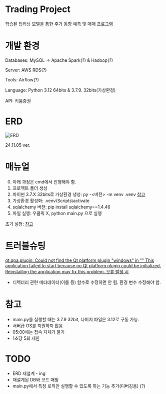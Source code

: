 # Trading Project
학습된 딥러닝 모델을 통한 주가 동향 예측 및 매매 프로그램

# 개발 환경
Databases: MySQL -> Apache Spark(?) & Hadoop(?)

Server: AWS RDS(?)

Tools: Airflow(?)

Language: Python 3.12 64bits & 3.7.9. 32bits(가상환경)

API: 키움증권

# ERD
![ERD](https://github.com/user-attachments/assets/3f5ef10b-32d0-4eb3-80ea-036c089e6f22)

24.11.05 ver.

# 매뉴얼
0. 아래 과정은 cmd에서 진행해야 함.
1. 프로젝트 폴더 생성
2. 파이썬 3.7.X 32bits로 가상환경 생성: py -<버전> -m venv .venv
[참고](https://www.luck7owl.com/it/python/%ED%8C%8C%EC%9D%B4%EC%8D%AC-venv-%EA%B0%80%EC%83%81%ED%99%98%EA%B2%BD-%EA%B5%AC%EC%B6%95%ED%8C%8C%EC%9D%B4%EC%8D%AC-%EB%B2%84%EC%A0%84-%EC%A7%80%EC%A0%95/)
3. 가상환경 활성화: .venv\Scripts\activate
4. sqlalchemy 버전: pip install sqlalchemy==1.4.46
5. 파일 실행: 우클릭 X, python main.py 으로 실행

초기 설정: [참고](https://wikidocs.net/126081#google_vignette)

# 트러블슈팅
[qt.qpa.plugin: Could not find the Qt platform plugin "windows" in ""
This application failed to start because no Qt platform plugin could be initialized. Reinstalling the application may fix this problem. 오류 발생 시](https://log-mylife.tistory.com/entry/Could-not-load-the-Qt-platform-plugin-%EB%AC%B8%EC%A0%9C-%ED%95%B4%EA%B2%B0%EB%B2%95)
- 디렉더리 관련 메타데이터(이름 등) 함수로 수정하면 안 됨. 환경 변수 수정해야 함.

# 참고
- main.py를 실행할 때는 3.7.9 32bit, 나머지 파일은 3.12로 구동 가능.
- 서버급 OS를 지원하지 않음
- 05:00에는 접속 자체가 불가
- 1초당 5회 제한

# TODO
- ERD 재설계 - ing
- 재설계된 DB와 코드 매핑
- main.py에서 특정 로직만 실행할 수 있도록 하는 기능 추가(디버깅용) (?)
